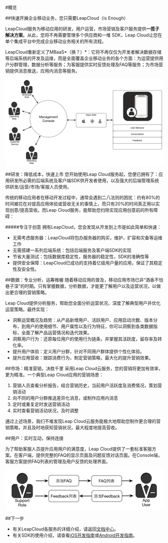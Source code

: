 #概览

##快速开展企业移动业务，您只需要LeapCloud（is Enough）

LeapCloud服务为移动应用的研发，用户运营，市场营销及客户服务提供**一揽子解决方案**。从此，您将不再需要管理多个供应商和一堆 SDK，Leap Cloud让您在单个集成平台中完成企业移动业务相关的所有流程。

LeapCloud重新定义了MBaaS*（换？）*：它将不再仅仅为开发者解决数据存储等后端系统的开发及运维，而是全面覆盖企业移动业务的各个方面：为运营提供用户分群管理，数据分析等服务；为客服提供实时反馈处理及FAQ等服务；为市场营销提供消息推送，应用内消息等服务。

![imgOVBusinessFlow](../../../images/imgOVBusinessFlow.png)

##研发：降低成本，快速上市
您开始使用Leap Cloud服务起，您便已拥有了：应用研发所必需的后端系统及客户端SDK供开发者使用，以及强大的后端管理系统供研发/运营/市场/客服人员使用。

传统的移动应用者在移动开发过程中，通常会遇到二八法则的困扰：约有80%的时间被花在对提高应用体验或营收无关的事情上，而只有20%的时间真正用以实现创意/提高营收。而Leap Cloud服务，能帮助您扫除实现应用创意前的所有障碍：

#####专注于创意
拥有LeapCloud，您会发现从开发到上市是如此简单和快速：

* 无需考虑服务器：LeapCloud将包办服务器的购买，维护，扩容和灾备等运维工作
* 无需搭建一系列后端系统：包括后端服务及客户端SDK的实现
* 节省大量测试：包括数据库稳定性，服务器的稳定性，SDK的准确性等
* 提供安全保障：LeapCloud已成功的支持着亿级用户量的应用，保证了其稳定性及安全性。

##数据：专业分析，运筹帷幄
随着移动应用的普及，移动应用市场已非“酒香不怕巷子深”的时期。只有掌握数据，分析数据，才能更了解用户以及运营状况，以做出更合理的营销策略。

Leap Cloud提供分析服务，帮助您全面分析运营状况，深度了解典型用户并优化运营策略。最终实现：

*	洞察运营概况及趋势：从产品新增用户、活跃用户、应用启动次数、版本分布，到用户的使用细节、用户属性以及行为特征，你可以洞察到各类数据指标，全面了解产品运营情况和迭代效果。
*	洞察用户行为：还原每位用户的使用行为链条，并掌握其活跃度，留存率及转化率。
*	提升用户体验：定义用户分群，针对不同用户群体提供个性化体验。
*	提升应用营收：跟踪消费行为，制定营销策略，最大化的提升营销效果。

##市场：精准营销，决胜千里
采用Leap Cloud云服务，您的营销将更加有效率，更为精准。一个典型Leap Cloud应用的营销场景：

1. 营销人员查看分析报告，结合营销历史，当前用户活跃度及消费情况，策划营销活动
2. 向不同的用户分群推送差异化消息，或制作应用内消息
3. 定时或重复定时发送营销活动
4. 实时查看营销活动状况，及时调整

通过上述场景，我们不难发现Leap Cloud云服务能极大地帮助您制作更合理的营销策略，并且及时地获知营销状况，最大程度地提高营收。

##用户：实时互动，保持连接

为了帮助客服人员提升应用用户的满意度，Leap Cloud提供了一套标准客服方案。在客户端，提供完整的FAQ的显示页面及问题反馈对话页面。在Console端，
客服方案提供FAQ列表的管理及用户反馈的处理界面。

![imgOVSupport](../../../images/imgOVSupport.png) 

##下一步
* 有关LeapCloud各服务的详细介绍，请返回[文档中心](LC_DOCS_GUIDE_LINK_PLACEHOLDER_DOCHOME)。
* 有关SDK的使用介绍，请查看[iOS开发指南](LC_DOCS_GUIDE_LINK_PLACEHOLDER_IOS)或[Android开发指南](LC_DOCS_GUIDE_LINK_PLACEHOLDER_ANDROID)。


